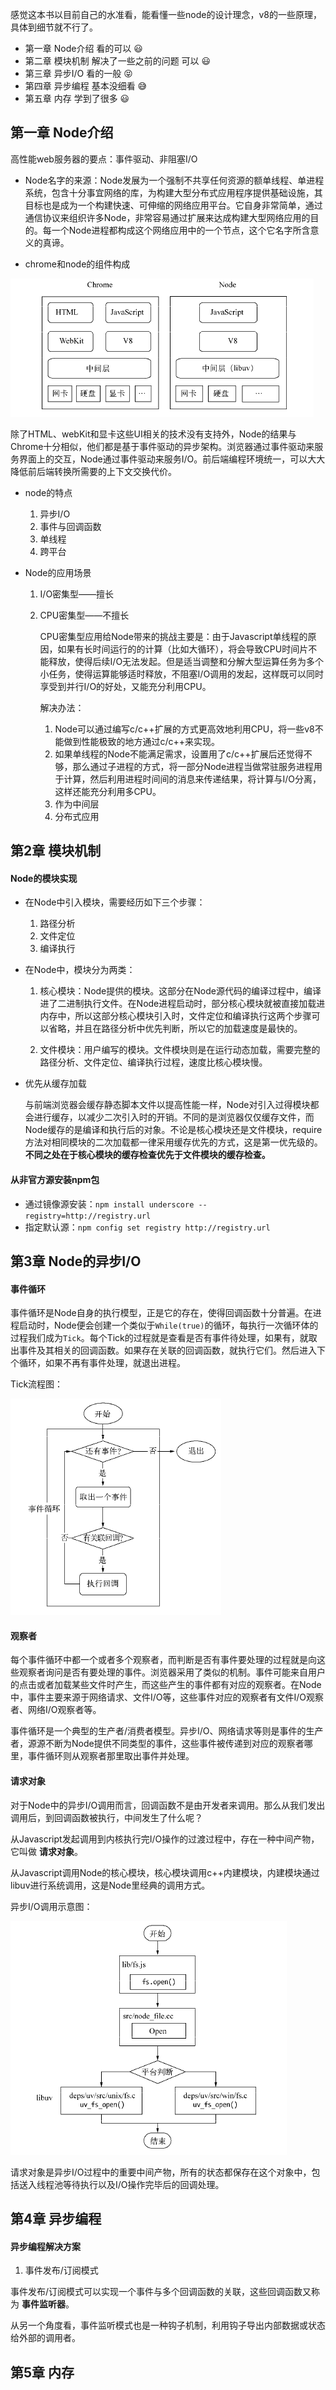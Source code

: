 感觉这本书以目前自己的水准看，能看懂一些node的设计理念，v8的一些原理，具体到细节就不行了。

- 第一章 Node介绍 看的可以 :smiley:
- 第二章 模块机制 解决了一些之前的问题 可以 :smiley:
- 第三章 异步I/O 看的一般 :stuck_out_tongue_closed_eyes:
- 第四章 异步编程 基本没细看 :sweat_smile:
- 第五章 内存 学到了很多 :smiley:


## 第一章 Node介绍

高性能web服务器的要点：事件驱动、非阻塞I/O

- Node名字的来源：Node发展为一个强制不共享任何资源的额单线程、单进程系统，包含十分事宜网络的库，为构建大型分布式应用程序提供基础设施，其目标也是成为一个构建快速、可伸缩的网络应用平台。它自身非常简单，通过通信协议来组织许多Node，非常容易通过扩展来达成构建大型网络应用的目的。每一个Node进程都构成这个网络应用中的一个节点，这个它名字所含意义的真谛。

- chrome和node的组件构成

![chrome和node的组件构成](./learn-node/chrome和node的组件构成.png)

除了HTML、webKit和显卡这些UI相关的技术没有支持外，Node的结果与Chrome十分相似，他们都是基于事件驱动的异步架构。浏览器通过事件驱动来服务界面上的交互，Node通过事件驱动来服务I/O。前后端编程环境统一，可以大大降低前后端转换所需要的上下文交换代价。

- node的特点

    1. 异步I/O
    2. 事件与回调函数
    3. 单线程
    4. 跨平台

- Node的应用场景

    1. I/O密集型——擅长
    2. CPU密集型——不擅长

        CPU密集型应用给Node带来的挑战主要是：由于Javascript单线程的原因，如果有长时间运行的的计算（比如大循环），将会导致CPU时间片不能释放，使得后续I/O无法发起。但是适当调整和分解大型运算任务为多个小任务，使得运算能够适时释放，不阻塞I/O调用的发起，这样既可以同时享受到并行I/O的好处，又能充分利用CPU。

        解决办法：

          1. Node可以通过编写c/c++扩展的方式更高效地利用CPU，将一些v8不能做到性能极致的地方通过c/c++来实现。
          2. 如果单线程的Node不能满足需求，设置用了c/c++扩展后还觉得不够，那么通过子进程的方式，将一部分Node进程当做常驻服务进程用于计算，然后利用进程时间间的消息来传递结果，将计算与I/O分离，这样还能充分利用多CPU。
          3. 作为中间层
          4. 分布式应用

## 第2章 模块机制

#### Node的模块实现

- 在Node中引入模块，需要经历如下三个步骤：

  1. 路径分析
  2. 文件定位
  3. 编译执行

- 在Node中，模块分为两类：

  1. 核心模块：Node提供的模块。这部分在Node源代码的编译过程中，编译进了二进制执行文件。在Node进程启动时，部分核心模块就被直接加载进内存中，所以这部分核心模块引入时，文件定位和编译执行这两个步骤可以省略，并且在路径分析中优先判断，所以它的加载速度是最快的。

  2. 文件模块：用户编写的模块。文件模块则是在运行动态加载，需要完整的路径分析、文件定位、编译执行过程，速度比核心模块慢。

- 优先从缓存加载

  与前端浏览器会缓存静态脚本文件以提高性能一样，Node对引入过得模块都会进行缓存，以减少二次引入时的开销。不同的是浏览器仅仅缓存文件，而Node缓存的是编译和执行后的对象。不论是核心模块还是文件模块，require方法对相同模块的二次加载都一律采用缓存优先的方式，这是第一优先级的。 **不同之处在于核心模块的缓存检查优先于文件模块的缓存检查。**

#### 从非官方源安装npm包

- 通过镜像源安装：`npm install underscore --registry=http://registry.url`
- 指定默认源：`npm config set registry http://registry.url`

## 第3章 Node的异步I/O

#### 事件循环

事件循环是Node自身的执行模型，正是它的存在，使得回调函数十分普遍。在进程启动时，Node便会创建一个类似于`While(true)`的循环，每执行一次循环体的过程我们成为`Tick`。每个Tick的过程就是查看是否有事件待处理，如果有，就取出事件及其相关的回调函数。如果存在关联的回调函数，就执行它们。然后进入下个循环，如果不再有事件处理，就退出进程。

Tick流程图：

![Tick流程图](./learn-node/Tick流程图.png)

#### 观察者

每个事件循环中都一个或者多个观察者，而判断是否有事件要处理的过程就是向这些观察者询问是否有要处理的事件。浏览器采用了类似的机制。事件可能来自用户的点击或者加载某些文件时产生，而这些产生的事件都有对应的观察者。在Node中，事件主要来源于网络请求、文件I/O等，这些事件对应的观察者有文件I/O观察者、网络I/O观察者等。

事件循环是一个典型的生产者/消费者模型。异步I/O、网络请求等则是事件的生产者，源源不断为Node提供不同类型的事件，这些事件被传递到对应的观察者哪里，事件循环则从观察者那里取出事件并处理。

#### 请求对象

对于Node中的异步I/O调用而言，回调函数不是由开发者来调用。那么从我们发出调用后，到回调函数被执行，中间发生了什么呢？

从Javascript发起调用到内核执行完I/O操作的过渡过程中，存在一种中间产物，它叫做 **请求对象**。

从Javascript调用Node的核心模块，核心模块调用c++内建模块，内建模块通过libuv进行系统调用，这是Node里经典的调用方式。

异步I/O调用示意图：

![异步IO调用示意图](./learn-node/异步IO调用示意图.png)

请求对象是异步I/O过程中的重要中间产物，所有的状态都保存在这个对象中，包括送入线程池等待执行以及I/O操作完毕后的回调处理。

## 第4章 异步编程

#### 异步编程解决方案

1. 事件发布/订阅模式

事件发布/订阅模式可以实现一个事件与多个回调函数的关联，这些回调函数又称为 **事件监听器**。

从另一个角度看，事件监听模式也是一种钩子机制，利用钩子导出内部数据或状态给外部的调用者。

## 第5章 内存